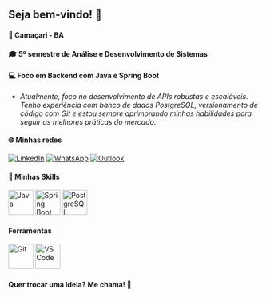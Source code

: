 ## Seja bem-vindo! 🚀

#### 📍 Camaçari - BA

#### 🎓 5º semestre de Análise e Desenvolvimento de Sistemas

#### 💻 Foco em Backend com Java e Spring Boot

* _Atualmente, foco no desenvolvimento de APIs robustas e escaláveis. Tenho experiência com banco de dados PostgreSQL, versionamento de código com Git e estou sempre aprimorando minhas habilidades para seguir as melhores práticas do mercado._

#### 🌐 Minhas redes

[![LinkedIn](https://img.shields.io/badge/LinkedIn-0A66C2?style=for-the-badge&logo=linkedin&logoColor=white)](https://www.linkedin.com/in/italocosta-dev/)
[![WhatsApp](https://img.shields.io/badge/WhatsApp-25D366?style=for-the-badge&logo=whatsapp&logoColor=white)](https://wa.me/5571991340497)
[![Outlook](https://img.shields.io/badge/Outlook-0078D4?style=for-the-badge&logo=microsoft-outlook&logoColor=white)](mailto:italo.costa13@hotmail.com)




#### 🚀 Minhas Skills

<img src="https://cdn.jsdelivr.net/gh/devicons/devicon/icons/java/java-original.svg" alt="Java" width="50" height="50"/>  <img src="https://cdn.jsdelivr.net/gh/devicons/devicon/icons/spring/spring-original.svg" alt="Spring Boot" width="50" height="50"/>  <img src="https://cdn.jsdelivr.net/gh/devicons/devicon/icons/postgresql/postgresql-original.svg" alt="PostgreSQL" width="50" height="50"/> 

#### Ferramentas

<img src="https://cdn.jsdelivr.net/gh/devicons/devicon/icons/git/git-original.svg" alt="Git" width="50" height="50"/> <img src="https://cdn.jsdelivr.net/gh/devicons/devicon/icons/vscode/vscode-original.svg" alt="VS Code" width="50" height="50"/>

#### Quer trocar uma ideia? Me chama! 🚀

